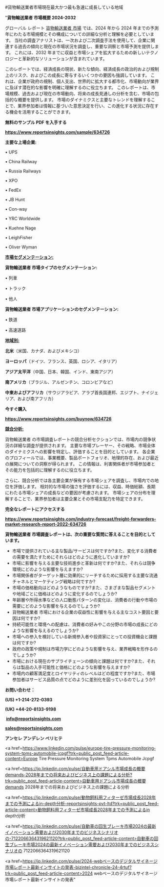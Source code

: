 #貨物輸送業者市場現在最大かつ最も急速に成長している地域

"<strong>貨物輸送業者 市場概要 2024-2032</strong>

グローバル レポート <a href=https://www.reportsinsights.com/sample/634726>貨物輸送業者 市場</a> では、2024 年から 2024 年までの予測年にわたる市場規模とその構成についての詳細な分析と理解を必要としています。 当社の調査アナリストは、一次および二次調査手法を使用して、企業に関連する過去の傾向と現在の市場状況を調査し、重要な洞察と市場予測を提供します。 これには、2032 年までに収益と市場シェアを拡大​​するための新しいテクノロジーと革新的なソリューションが含まれています。

このレポートでは、経済成長の現状、新たな傾向、経済成長の政治的および規制上のリスク、およびこの成長に寄与するいくつかの要因も強調しています。 これは、企業が政府の規制、個人支出、世界的に拡大する都市化、市場動向が業界に及ぼす潜在的な影響を明確に理解するのに役立ちます。 このレポートは、市場規模、過去および現在の市場動向、将来の成長見通しの分析を含む、市場の包括的な概要を提供します。 市場のダイナミクスと主要なトレンドを理解することで、業界参加者は情報に基づいた意思決定を行い、この進化する状況に存在する機会を活用することができます。

<strong><b>無料のサンプル PDF を入手する</b></strong>

<a href=https://www.reportsinsights.com/sample/634726><strong><u>https://www.reportsinsights.com/sample/634726</u></strong></a>

<strong>主要な上場企業:</strong>

• UPS

• China Railway

• Russia Railways

• XPO

• FedEx

• JB Hunt

• Con-way

• YRC Worldwide

• Kuehne Nage

• LeighFisher

• Oliver Wyman

<strong><u>市場セグメンテーション</u></strong><strong><u>:</u></strong>

<strong>貨物輸送業者 市場タイプのセグメンテーション:</strong>

• 列車

• トラック

• 他人

<strong>貨物輸送業者 市場アプリケーションのセグメンテーション:</strong>

• 鉄道

• 高速道路

<strong><u>地域別</u></strong><strong><u>:</u></strong>

<strong>北米</strong>（米国、カナダ、およびメキシコ）

<strong>ヨーロッパ</strong>（ドイツ、フランス、英国、ロシア、イタリア）

<strong>アジア太平洋</strong>（中国、日本、韓国、インド、東南アジア）

<strong>南アメリカ</strong>（ブラジル、アルゼンチン、コロンビアなど）

<strong>中東およびアフリカ</strong>（サウジアラビア、アラブ首長国連邦、エジプト、ナイジェリア、および南アフリカ）

<strong>今すぐ購入</strong>

<a href=https://www.reportsinsights.com/buynow/634726><strong><u>https://www.reportsinsights.com/buynow/634726</u></strong></a>

<strong><u>競合分析:</u></strong>

貨物輸送業者 の市場調査レポートの競合分析セクションでは、市場内の競争状況の詳細な調査が提供されます。 主要な市場プレーヤー、その戦略、市場全体のダイナミクスへの影響を特定し、評価することを目的としています。 各企業のプロフィールでは、事業概要、製品ポートフォリオ、地理的存在、および最近の展開についての洞察が得られます。 この情報は、利害関係者が市場参加者とその能力を包括的に理解するのに役立ちます。

さらに、競合分析では各主要企業が保有する市場シェアを調査し、市場内での地位を評価します。 相対的な市場の強さを評価するには、収益、時価総額、長期にわたる市場シェアの成長などの要因が考慮されます。 市場シェアの分布を理解することで、業界参加者は主要企業とその市場支配力を特定できます。

<strong>完全なレポートにアクセスする</strong>

<a href=https://www.reportsinsights.com/industry-forecast/freight-forwarders-market-research-report-2022-634726><strong><u><b>https://www.reportsinsights.com/industry-forecast/freight-forwarders-market-research-report-2022-634726</b></u></strong></a>

<strong><b>貨物輸送業者 市場調査レポートは、次の重要な質問に答えることを目的としています。</b></strong>
<ul>
  <li>市場で提供されている主な製品/サービスは何ですか?また、変化する消費者の需要を満たすためにそれらはどのように進化していますか?</li>
  <li>市場に影響を与える主要な技術進歩と革新は何ですか?また、それらは競争環境にどのような影響を与えますか?</li>
  <li>市場関係者がターゲット層に効果的にリーチするために採用する主要な流通チャネルとマーケティング戦略は何ですか?</li>
  <li>市場の価格動向はどのようなものですか?また、さまざまな製品セグメントや地域ごとに価格はどのように変化するのでしょうか?</li>
  <li>年齢層や所得水準などの人口動態パターンの変化は、消費者の行動や市場の需要にどのような影響を与えるのでしょうか?</li>
  <li>貨物輸送業者 市場における企業の収益性に影響を与える主なコスト要因と要因は何ですか?</li>
  <li>持続可能性と環境への配慮は、消費者の好みやこの分野の市場の成長にどのような影響を与えるのでしょうか?</li>
  <li>市場への参入を検討している新規参入者や投資家にとっての投資機会と課題は何ですか?</li>
  <li>政府の政策や規制は市場力学にどのような影響を与え、業界戦略を形作るのでしょうか?</li>
  <li>市場における現在のサプライチェーンの傾向と課題は何ですか?また、それらは製品の入手可能性と価格にどのような影響を与えますか?</li>
  <li>市場内の顧客満足度とロイヤリティのレベルはどの程度ですか?また、市場参加者はサービス品質の点でどのように差別化を図っているのでしょうか?</li>
</ul>
<strong>お問い合わせ：</strong>

<strong>(US) +1-214-272-0393</strong>

<strong>(UK) +44-20-8133-9198</strong>

<strong> </strong><a href=info@reportsinsights.com><strong><u>info@reportsinsights.com</u></strong></a>

<a href=sales@reportsinsights.com><strong><u>sales@reportsinsights.com</u></strong></a>

<strong>アンセレ アンデレン ベリヒテ</strong>

<a href=https://www.linkedin.com/pulse/europe-tire-pressure-monitoring-system-tpms-automobile-jcpgf?trk=public_post_feed-article-content>Europe Tire Pressure Monitoring System Tpms Automobile Jcpgf</a>

<a href=https://jp.linkedin.com/pulse/自動車用ドアシル市場成長の概要demands-2028年までの将来およびビジネス上の課題による分析?trk=public_post_feed-article-content>自動車用ドアシル市場成長の概要demands 2028年までの将来およびビジネス上の課題による分析</a>

<a href=https://jp.linkedin.com/pulse/動物飼料用フィターゼ市場成長2028年までの予測によるin-depth分析-reportsinsights-pvt-ltd?trk=public_post_feed-article-content>動物飼料用フィターゼ市場成長2028年までの予測によるin depth分析</a>

<a href=https://jp.linkedin.com/pulse/自動車の回生ブレーキ市場2024の最新イノベーション需要および2030年までのビジネスシナリオの-7122066364319621120?trk=public_post_feed-article-content>自動車の回生ブレーキ市場2024の最新イノベーション需要および2030年までのビジネスシナリオの 7122066364319621120</a>

<a href=https://jp.linkedin.com/pulse/2024-webベースのデジタルサイネージ市場レポート最新インサイトの発表-bizintel-chronicle-24-4rtuf?trk=public_post_feed-article-content>2024 webベースのデジタルサイネージ市場レポート最新インサイトの発表</a>"
